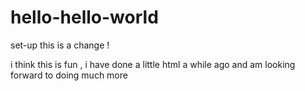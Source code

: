 # hello-hello-world
set-up
this is a change !

i think this is fun , i have done a little html a while ago and am looking forward to doing much more 
